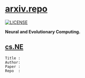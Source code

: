 # [arxiv.repo](https://github.com/Mainvooid/arxiv.repo)

[![LICENSE](https://img.shields.io/badge/license-Anti%20996-blue.svg)](https://github.com/996icu/996.ICU/blob/master/LICENSE)

**Neural and Evolutionary Computing.**

## [cs.NE](https://arxiv.org/list/cs.NE/recent)

```
Title :
Author:
Paper :
Repo  :
```